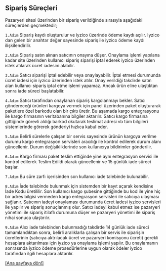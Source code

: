 ## Sipariş Süreçleri
Pazaryeri sitesi üzerinden bir sipariş verildiğinde sırasıyla aşağıdaki süreçlerden geçmektedir;

`1.Adım` Sipariş kaydı oluşturulur ve iyzico üzerinde ödeme kaydı açılır. Iyzico dan gelen bir anahtar değer sayesinde sipariş ile iyzico ödeme kaydı ilişkilendirilir.

`2.Adım` Sipariş satın alınan satıcının onayına düşer. Onaylama işlemi yapılana kadar site üzerinden kullanıcı sipariş siparişi iptal ederek iyzico üzerinden istek atılarak ücret iadesini alabilir.

`3.Adım` Satıcı siparişi iptal edebilir veya onaylayabilir. İptal etmesi durumunda ücret iadesi için iyzico üzerinden istek atılır. Onay verildiği takdirde satın alan kullanıcı sipariş iptal etme işlemi yapamaz. Ancak ürün eline ulaştıktan sonra iade süreci başlatabilir.

`4.Adım` Satıcı tarafından onaylanan sipariş kargolanmayı bekler. Satıcı göndereceği ürünleri kargoya vermek için panel üzerinden paket oluşturarak paketlere özel barkodu olan bir çıktı üretir. Bu aşamada kargo entegrasyonu ile kargo firmasının veritabanına bilgiler aktarılır. Satıcı kargo firmasına gittiğinde görevli aldığı barkod okutarak teslimat adresi vb tüm bilgileri sistemlerinde görerek gönderiyi hızlıca kabul eder. 

`5.Adım` Belirli sürelerle çalışan bir servis sayesinde ürünün kargoya verilme durumu kargo entegrasyon servisleri aracılığı ile kontrol edilerek durum alanı güncellenir. Durum değişikliklerinde son kullanıcıya bildirimler gönderilir.

`6.Adım` Kargo firması paket teslim ettiğinde yine aynı entegrasyon servisi ile kontrol edilerek Teslim Edildi olarak güncellenir ve 15 günlük iade süreci başlar.

`7.Adım` Bu süre zarfı içerisinden son kullanıcı iade talebinde bulunabilir.

`8.Adım` İade talebinde bulunmak için sistemden bir kayıt açarak kendisine İade Kodu üretililir. Son kullanıcı kargo şubesine gittiğinde bu kod ile yine hiç bir adres bilgisi vermeden kargo entegrasyon servisleri ile satıcıya ulaşması sağlanır. Satıcının iadeyi onaylaması durumunda ücret iadesi iyzico servisleri ile yapılır ve sipariş sonuçlanmış olur. Satıcı iadeyi kabul etmez ise pazaryeri yönetimi ile sipariş itilaflı durumuna düşer ve pazaryeri yönetimi ile sipariş nihai sonuca ulaştırılır.

`9.Adım` Alıcı iade talebinden bulunmadığı takdirde 14 günlük iade süreci tamamlandıktan sonra, belirli aralıklarla çalışan bir servis ile siparişin ücretlerinin (satıcıya aktrılacak ücret ve pazaryeri komisyonu ücreti) gerekli hesaplara aktarılması için iyzico ya onaylama işlemi yapılır. Bu onaylamanın sonrasında iyzico ödeme prosedürlerine uygun olarak ödeler iyzico tarafından ilgili hesaplara aktarılır.


[[Ana sayfaya dön!]](README.md)
